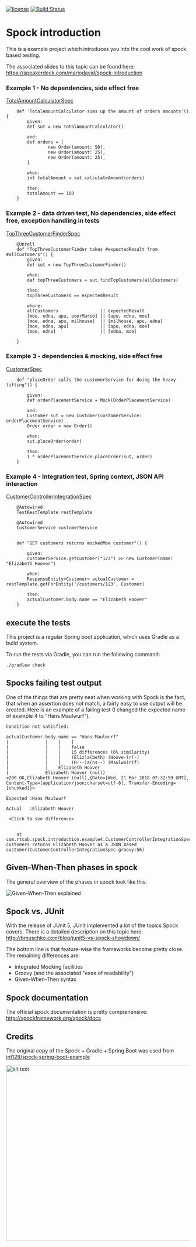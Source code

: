 [![license](https://img.shields.io/badge/license-Apache%20License%202.0-blue.svg?style=flat)](http://www.apache.org/licenses/LICENSE-2.0)
[![Build Status](https://travis-ci.org/mariodavid/spock-introduction.svg?branch=master)](https://travis-ci.org/mariodavid/spock-introduction)

# Spock introduction

This is a example project which introduces you into the cool work of spock based testing.

The associated slides to this topic can be found here: https://speakerdeck.com/mariodavid/spock-introduction

### Example 1 - No dependencies, side effect free

[TotalAmountCalculatorSpec](https://github.com/mariodavid/spock-introduction/blob/master/src/test/groovy/com/rtcab/spock/introduction/example1/TotalAmountCalculatorSpec.groovy)

```
    def 'TotalAmountCalculator sums up the amount of orders amounts'() {
        given:
        def sut = new TotalAmountCalculator()

        and:
        def orders = [
                new Order(amount: 50),
                new Order(amount: 25),
                new Order(amount: 25),
        ]

        when:
        int totalAmount = sut.calculateAmount(orders)

        then:
        totalAmount == 100
    }
```

### Example 2 - data driven test, No dependencies, side effect free, exception handling in tests

[TopThreeCustomerFinderSpec](https://github.com/mariodavid/spock-introduction/blob/master/src/test/groovy/com/rtcab/spock/introduction/example2/TopThreeCustomerFinderSpec.groovy)

```
    @Unroll
    def "TopThreeCustomerFinder takes #expectedResult from #allCustomers"() {
        given:
        def sut = new TopThreeCustomerFinder()

        when:
        def topThreeCustomers = sut.findTopCustomers(allCustomers)

        then:
        topThreeCustomers == expectedResult

        where:
        allCustomers                || expectedResult
        [moe, edna, apu, poorMario] || [apu, edna, moe]
        [moe, edna, apu, milhouse]  || [milhouse, apu, edna]
        [moe, edna, apu]            || [apu, edna, moe]
        [moe, edna]                 || [edna, moe]

    }
```


### Example 3 - dependencies & mocking, side effect free

[CustomerSpec](https://github.com/mariodavid/spock-introduction/blob/master/src/test/groovy/com/rtcab/spock/introduction/example3/CustomerSpec.groovy)

```
    def "placeOrder calls the customerService for doing the heavy lifting"() {

        given:
        def orderPlacementService = Mock(OrderPlacementService)

        and:
        Customer sut = new Customer(customerService: orderPlacementService)
        Order order = new Order()

        when:
        sut.placeOrder(order)

        then:
        1 * orderPlacementService.placeOrder(sut, order)
    }
```


### Example 4 - Integration test, Spring context, JSON API interaction

[CustomerControllerIntegrationSpec](https://github.com/mariodavid/spock-introduction/blob/master/src/test/groovy/com/rtcab/spock/introduction/example4/CustomerControllerIntegrationSpec.groovy)

```
    @Autowired
    TestRestTemplate restTemplate

    @Autowired
    CustomerService customerService


    def "GET customers returns mockedMoe customer"() {

        given:
        customerService.getCustomer("123") >> new Customer(name: "Elizabeth Hoover")

        when:
        ResponseEntity<Customer> actualCustomer = restTemplate.getForEntity('/customers/123', Customer)

        then:
        actualCustomer.body.name == "Elizabeth Hoover"
    }
```




## execute the tests

This project is a regular Spring boot application, which uses Gradle as a build system.

To run the tests via Gradle, you can run the following command:

`./gradlew check`




## Spocks failing test output

One of the things that are pretty neat when working with Spock is the fact, that when an assertion does not match, 
a fairly easy to use output will be created. Here is an example of a failing test (I changed the expected name of example 4 to "Hans Maulwurf").


```
Condition not satisfied:

actualCustomer.body.name == "Hans Maulwurf"
|              |    |    |
|              |    |    false
|              |    |    15 differences (6% similarity)
|              |    |    (Eliz)a(beth) (Hoove-)r(-)
|              |    |    (H---)a(ns--) (Maulwu)r(f)
|              |    Elizabeth Hoover
|              Elizabeth Hoover (null)
<200 OK,Elizabeth Hoover (null),{Date=[Wed, 21 Mar 2018 07:32:59 GMT], Content-Type=[application/json;charset=utf-8], Transfer-Encoding=[chunked]}>

Expected :Hans Maulwurf

Actual   :Elizabeth Hoover

 <Click to see difference>


	at com.rtcab.spock.introduction.example4.CustomerControllerIntegrationSpec.GET customers returns Elizabeth Hoover as a JSON based customer(CustomerControllerIntegrationSpec.groovy:56)
```


## Given-When-Then phases in spock
The general overview of the phases in spock look like this:

![Given-When-Then explained](http://spockframework.org/spock/docs/1.1/images/Blocks2Phases.png)



## Spock vs. JUnit

With the release of JUnit 5, JUnit implemented a lot of the topics Spock covers. There is a detailed
description on this topic here: http://bmuschko.com/blog/junit5-vs-spock-showdown/

The bottom line is that feature-wise the frameworks become pretty close. The remaining differences are:

* integrated Mocking facilities
* Groovy (and the associated "ease of readability")
* Given-When-Then syntax



## Spock documentation

The official spock documentation is pretty comprehensive: http://spockframework.org/spock/docs


## Credits
The original copy of the Spock + Gradle + Spring Boot was used from [int128/spock-spring-boot-example](https://github.com/int128/spock-spring-boot-example)

<img src="https://raw.githubusercontent.com/cuba-platform/cuba-petclinic/master/img/cuba-petclinic-overview.gif" alt="alt text" width="640" height="480">
